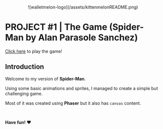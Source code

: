 <p align="center">![walletmelon-logo](/assets/kittenmelonREADME.png)</p>

# PROJECT #1 | The Game (Spider-Man by Alan Parasole Sanchez)

[Click here](https://alaanarg.github.io/Project1-TheGame-SpiderMan/) to play the game!

## Introduction

Welcome to my version of **Spider-Man**.

Using some basic animations and sprites, I managed to create a simple but challenging game.

Most of it was created using **Phaser** but it also has `canvas` content.

<br>

**Have fun!** :heart: